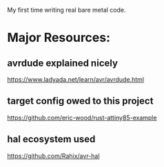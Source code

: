 My first time writing real bare metal code.

# Major Resources:

## avrdude explained nicely

https://www.ladyada.net/learn/avr/avrdude.html

## target config owed to this project

https://github.com/eric-wood/rust-attiny85-example

## hal ecosystem used

https://github.com/Rahix/avr-hal
